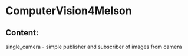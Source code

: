 # ComputerVision4Melson

## Content:

single_camera - simple publisher and subscriber of images from camera

